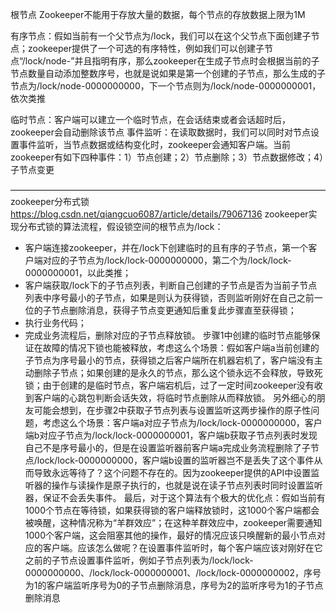 
根节点
Zookeeper不能用于存放大量的数据，每个节点的存放数据上限为1M


有序节点：假如当前有一个父节点为/lock，我们可以在这个父节点下面创建子节点；zookeeper提供了一个可选的有序特性，例如我们可以创建子节点“/lock/node-”并且指明有序，那么zookeeper在生成子节点时会根据当前的子节点数量自动添加整数序号，也就是说如果是第一个创建的子节点，那么生成的子节点为/lock/node-0000000000，下一个节点则为/lock/node-0000000001，依次类推

临时节点：客户端可以建立一个临时节点，在会话结束或者会话超时后，zookeeper会自动删除该节点
事件监听：在读取数据时，我们可以同时对节点设置事件监听，当节点数据或结构变化时，zookeeper会通知客户端。当前zookeeper有如下四种事件：1）节点创建；2）节点删除；3）节点数据修改；4）子节点变更

————————————————————————————————————
zookeeper分布式锁
https://blog.csdn.net/qiangcuo6087/article/details/79067136
zookeeper实现分布式锁的算法流程，假设锁空间的根节点为/lock：
* 客户端连接zookeeper，并在/lock下创建临时的且有序的子节点，第一个客户端对应的子节点为/lock/lock-0000000000，第二个为/lock/lock-0000000001，以此类推；
* 客户端获取/lock下的子节点列表，判断自己创建的子节点是否为当前子节点列表中序号最小的子节点，如果是则认为获得锁，否则监听刚好在自己之前一位的子节点删除消息，获得子节点变更通知后重复此步骤直至获得锁；
* 执行业务代码；
* 完成业务流程后，删除对应的子节点释放锁。
步骤1中创建的临时节点能够保证在故障的情况下锁也能被释放，考虑这么个场景：假如客户端a当前创建的子节点为序号最小的节点，获得锁之后客户端所在机器宕机了，客户端没有主动删除子节点；如果创建的是永久的节点，那么这个锁永远不会释放，导致死锁；由于创建的是临时节点，客户端宕机后，过了一定时间zookeeper没有收到客户端的心跳包判断会话失效，将临时节点删除从而释放锁。
另外细心的朋友可能会想到，在步骤2中获取子节点列表与设置监听这两步操作的原子性问题，考虑这么个场景：客户端a对应子节点为/lock/lock-0000000000，客户端b对应子节点为/lock/lock-0000000001，客户端b获取子节点列表时发现自己不是序号最小的，但是在设置监听器前客户端a完成业务流程删除了子节点/lock/lock-0000000000，客户端b设置的监听器岂不是丢失了这个事件从而导致永远等待了？这个问题不存在的。因为zookeeper提供的API中设置监听器的操作与读操作是原子执行的，也就是说在读子节点列表时同时设置监听器，保证不会丢失事件。
最后，对于这个算法有个极大的优化点：假如当前有1000个节点在等待锁，如果获得锁的客户端释放锁时，这1000个客户端都会被唤醒，这种情况称为“羊群效应”；在这种羊群效应中，zookeeper需要通知1000个客户端，这会阻塞其他的操作，最好的情况应该只唤醒新的最小节点对应的客户端。应该怎么做呢？在设置事件监听时，每个客户端应该对刚好在它之前的子节点设置事件监听，例如子节点列表为/lock/lock-0000000000、/lock/lock-0000000001、/lock/lock-0000000002，序号为1的客户端监听序号为0的子节点删除消息，序号为2的监听序号为1的子节点删除消息
